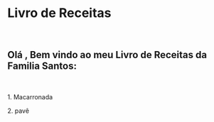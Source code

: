 <h1>Livro de Receitas</h1>
<br>

<h2> Olá , Bem vindo ao meu Livro de Receitas da Familia Santos: </h2>

<br>

<p>1. Macarronada</p>
<p>2. pavê</p>